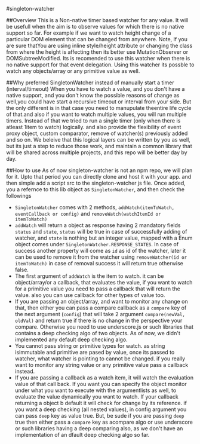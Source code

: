 #singleton-watcher

##Overview
This is a Non-native timer based watcher for any value. It will be usefull when the aim is to observe values for which there is no native support so far. For example if we want to watch height change of a particular DOM element that can be changed from anywhere. Note, If you are sure thatYou are using inline style/height attribute or changing the class from where the height is affecting then its better use MutationObserver or DOMSubtreeModified. Its is recomended to use this watcher when there is no native support for that event delegation. Using this watcher its possble
to watch any objects/array or any primitive value as well.

##Why preferred SingletonWatcher instead of manually start a timer (interval/timeout)
When you have to watch a value, and you don't have a native support, and you don't know the possible reasons of change as well,you could have start a recursive timeout or interval from your side. But the only different is in that case you need to manupulate theentire life cycle of that.and also if you want to watch multiple values, you will run multiple timers. Instead of that we tried to run a single timer (only when there is atleast 1item to watch) logically. and also provide the flexibility of event proxy object, custom comparator, remove of watcher(s) previously added and so on. We beleive that this logical layers can be written by you as well, but its just a step to reduce those work, and maintain a common library that will be shared across multiple projects, and this repo will be better day by day.

##How to use
As of now singleton-watcher is not an npm repo, we will plan for it. Upto that period you can directly clone and host it with your app. and then simple add a script src to the singleton-watcher js file. Once added, you a refernce to this lib object as `SingletonWatcher`, and then check the followings

- `SingletonWatcher` comes with 2 methods, `addWatch(itemToWatch, eventCallback or config)` and `removeWatch(watchItemId or itemToWatch)`
- `addWatch` will return a object as response having 2 mandatory fields `status` and `state`, `status` will be true in case of successfully adding of watcher, and `state` is nothing but an integer value, mapped with a Enum object comes under `SingletonWatcher.RESPONSE_STATES`. In case of success another property will come as  `id` as id of the watcher, later it can be used to remove it from the watcher using  `removeWatcher(id or itemToWatch)` in case of removal success it will return true otherwise false.
- The first argument of `addWatch` is the item to watch. it can be object/array/or a callback, that evaluates the value, if you want to watch for a primitive value you need to pass a callback that will return the value. also you can use callback for other types of value too.
- If you are passing an object/array, and want to monitor any change on that, then either you can pass a compare callback as a `compare` key of the next argument (`config`) that will take 2 argument `compare(newVal, oldVal)` and return true if there is no change in the perspective your compare. Otherwise you need to use underscore.js or such libraries that contains a deep checking algo of two objects. As of now, we didn't implemented any default deep checking algo.
- You cannot pass string or primitive types for watch. as string isimmutable and primitive are pased by value, once its passed to watcher, what watcher is pointing to cannot be changed. if you really want to monitor any string value or any primitive value pass a callback instead.
- If you are passing a callback as a watch item, it will watch the evaluation value of that call back. If you want you can specify the object monitor under what you want to execute with the argumentlists as well, to evaluate the value dynamically you want to watch. If your callback returning a object b default it will check for change by its reference. if you want a deep checking (all nested values), in config argument you can pass  `deep` key as value true. But, be sude if you are passing  `deep` true then either pass a `compare` key as acompare algo or use underscore or such libraries having a deep comparing also, as we don't have an implementation of an dfault deep checking algo so far.